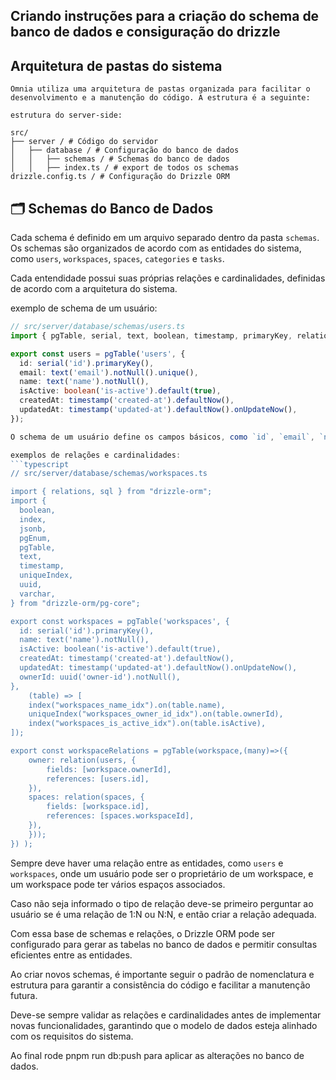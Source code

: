 ## Criando instruções para a criação do schema de banco de dados e consiguração do drizzle

## Arquitetura de pastas do sistema

```
Omnia utiliza uma arquitetura de pastas organizada para facilitar o desenvolvimento e a manutenção do código. A estrutura é a seguinte:

estrutura do server-side:

src/
├── server / # Código do servidor
│   ├── database / # Configuração do banco de dados
│   │   ├── schemas / # Schemas do banco de dados
│   │   ├── index.ts / # export de todos os schemas
drizzle.config.ts / # Configuração do Drizzle ORM

``` 
## 🗂 **Schemas do Banco de Dados**

 Cada schema é definido em um arquivo separado dentro da pasta `schemas`. Os schemas são organizados de acordo com as entidades do sistema, como `users`, `workspaces`, `spaces`, `categories` e `tasks`.

 Cada entendidade possui suas próprias relações e cardinalidades, definidas de acordo com a arquitetura do sistema.

 exemplo de schema de um usuário:
```typescript
// src/server/database/schemas/users.ts
import { pgTable, serial, text, boolean, timestamp, primaryKey, relation } from 'drizzle-orm/pg-core';

export const users = pgTable('users', {
  id: serial('id').primaryKey(),
  email: text('email').notNull().unique(),
  name: text('name').notNull(),
  isActive: boolean('is-active').default(true),
  createdAt: timestamp('created-at').defaultNow(),
  updatedAt: timestamp('updated-at').defaultNow().onUpdateNow(),
});

O schema de um usuário define os campos básicos, como `id`, `email`, `name`, `isActive`, `createdAt` e `updatedAt`. Além disso, as relações com outras entidades são definidas através de chaves estrangeiras.

exemplos de relações e cardinalidades:
```typescript
// src/server/database/schemas/workspaces.ts

import { relations, sql } from "drizzle-orm";
import {
  boolean,
  index,
  jsonb,
  pgEnum,
  pgTable,
  text,
  timestamp,
  uniqueIndex,
  uuid,
  varchar,
} from "drizzle-orm/pg-core";

export const workspaces = pgTable('workspaces', {
  id: serial('id').primaryKey(),
  name: text('name').notNull(),
  isActive: boolean('is-active').default(true),
  createdAt: timestamp('created-at').defaultNow(),
  updatedAt: timestamp('updated-at').defaultNow().onUpdateNow(),
  ownerId: uuid('owner-id').notNull(),
},
    (table) => [
    index("workspaces_name_idx").on(table.name),
    uniqueIndex("workspaces_owner_id_idx").on(table.ownerId),
    index("workspaces_is_active_idx").on(table.isActive),
]);

export const workspaceRelations = pgTable(workspace,(many)=>({
    owner: relation(users, {
        fields: [workspace.ownerId],
        references: [users.id],
    }),
    spaces: relation(spaces, {
        fields: [workspace.id],
        references: [spaces.workspaceId],
    }),
    }));
}) );

```

Sempre deve haver uma relação entre as entidades, como `users` e `workspaces`, onde um usuário pode ser o proprietário de um workspace, e um workspace pode ter vários espaços associados.

Caso não seja informado o tipo de relação deve-se primeiro perguntar ao usuário se é uma relação de 1:N ou N:N, e então criar a relação adequada.

Com essa base de schemas e relações, o Drizzle ORM pode ser configurado para gerar as tabelas no banco de dados e permitir consultas eficientes entre as entidades.

Ao criar novos schemas, é importante seguir o padrão de nomenclatura e estrutura para garantir a consistência do código e facilitar a manutenção futura.

Deve-se sempre validar as relações e cardinalidades antes de implementar novas funcionalidades, garantindo que o modelo de dados esteja alinhado com os requisitos do sistema.

Ao final rode pnpm run db:push para aplicar as alterações no banco de dados.

